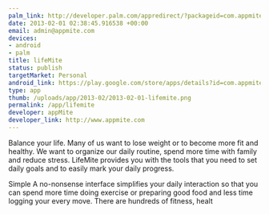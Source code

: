 ```yaml
--- 
palm_link: http://developer.palm.com/appredirect/?packageid=com.appmite.wos.lifemite
date: 2013-02-01 02:38:45.916538 +00:00
email: admin@appmite.com
devices: 
- android
- palm
title: lifeMite
status: publish
targetMarket: Personal
android_link: https://play.google.com/store/apps/details?id=com.appmite.lifemite
type: app
thumb: /uploads/app/2013-02/2013-02-01-lifemite.png
permalink: /app/lifemite
developer: appMite
developer_link: http://www.appmite.com
---
```


Balance your life. 
Many of us want to lose weight or to become more fit and healthy. We want to organize our daily routine, spend more time with family and reduce stress. LifeMite provides you with the tools that you need to set daily goals and to easily mark your daily progress. 

Simple
A no-nonsense interface simplifies your daily interaction so that you can spend more time doing exercise or preparing good food and less time logging your every move. There are hundreds of fitness, healt
